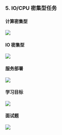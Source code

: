 ### 5. IO/CPU 密集型任务

#### 计算密集型

![](https://picture.lanlance.cn/i/2022/12/07/638ff55c84c8f.png)

#### IO 密集型

![](https://picture.lanlance.cn/i/2022/12/07/638ffd772a857.png)

#### 服务部署

![](https://picture.lanlance.cn/i/2022/12/07/638ffe90c8d88.png)

#### 学习目标

![](https://picture.lanlance.cn/i/2022/12/07/638ffed40a2ae.png)

#### 面试题

![](https://picture.lanlance.cn/i/2022/12/07/638ffec321bfa.png)
